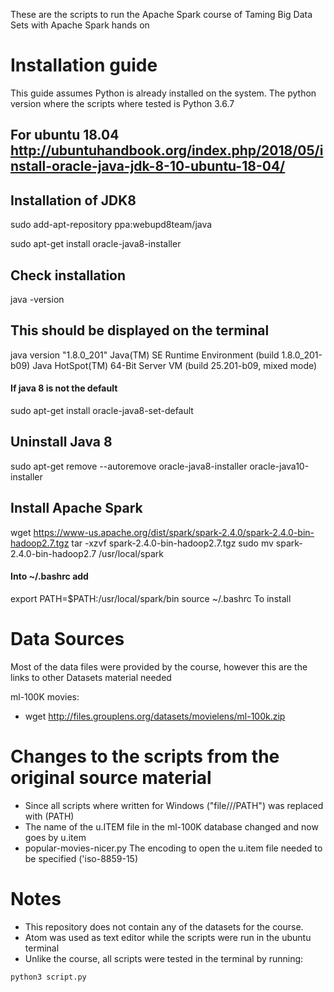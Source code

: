
These are the scripts to run the Apache Spark course of Taming Big Data Sets with Apache Spark hands on

# Installation guide

This guide assumes Python is already installed on the system. The python version where the scripts where tested is Python 3.6.7

## For ubuntu 18.04 http://ubuntuhandbook.org/index.php/2018/05/install-oracle-java-jdk-8-10-ubuntu-18-04/

## Installation of JDK8

sudo add-apt-repository ppa:webupd8team/java

sudo apt-get install oracle-java8-installer

## Check installation

java -version

## This should be displayed on the terminal

java version "1.8.0_201"
Java(TM) SE Runtime Environment (build 1.8.0_201-b09)
Java HotSpot(TM) 64-Bit Server VM (build 25.201-b09, mixed mode)

#### If java 8 is not the default

sudo apt-get install oracle-java8-set-default

## Uninstall Java 8

sudo apt-get remove --autoremove oracle-java8-installer oracle-java10-installer

## Install Apache Spark

wget https://www-us.apache.org/dist/spark/spark-2.4.0/spark-2.4.0-bin-hadoop2.7.tgz
tar -xzvf spark-2.4.0-bin-hadoop2.7.tgz
sudo mv spark-2.4.0-bin-hadoop2.7 /usr/local/spark

#### Into ~/.bashrc add

export PATH=$PATH:/usr/local/spark/bin
source ~/.bashrc
To install 

# Data Sources

Most of the data files were provided by the course, however this are the links to other Datasets material needed

ml-100K movies:
- wget http://files.grouplens.org/datasets/movielens/ml-100k.zip

# Changes to the scripts from the original source material

- Since all scripts where written for Windows ("file///PATH") was replaced with (PATH)
- The name of the u.ITEM file in the ml-100K database changed and now goes by u.item
- popular-movies-nicer.py The encoding to open the u.item file needed to be specified ('iso-8859-15)

# Notes

- This repository does not contain any of the datasets for the course.
- Atom was used as text editor while the scripts were run in the ubuntu terminal
- Unlike the course, all scripts were tested in the terminal by running:

```bash
python3 script.py
```

